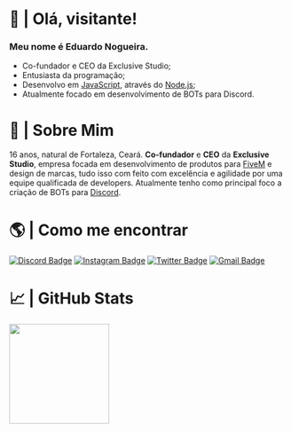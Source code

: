 
# 👋 | Olá, visitante!
### Meu nome é Eduardo Nogueira.
- Co-fundador e CEO da Exclusive Studio;
- Entusiasta da programação;
- Desenvolvo em [JavaScript](https://javascript.com), através do [Node.js](https://nodejs.org/en/);
- Atualmente focado em desenvolvimento de BOTs para Discord.

# 👀 | Sobre Mim
16 anos, natural de Fortaleza, Ceará. **Co-fundador** e **CEO** da **Exclusive Studio**, empresa focada em desenvolvimento de produtos para [FiveM](https://fivem.net) e design de marcas, tudo isso com feito com excelência e agilidade por uma equipe qualificada de developers. Atualmente tenho como principal foco a criação de BOTs para [Discord](https://discord.com).

# 🌎 | Como me encontrar
[![Discord Badge](https://img.shields.io/badge/-Exclusive%20Studio-000?style=flat-square&labelColor=000&logo=Discord&logoColor=white&link=https://discord.gg/JS8RUSGEAP)](https://discord.gg/JS8RUSGEAP)
[![Instagram Badge](https://img.shields.io/badge/-@duduu.nog-000?style=flat-square&labelColor=000&logo=instagram&logoColor=white&link=https://instagram.com/duduu.nog)](https://instagram.com/duduu.nog) 
[![Twitter Badge](https://img.shields.io/badge/-@dudu__nog-000?style=flat-square&labelColor=000&logo=Twitter&logoColor=white&link=https://www.twitter.com/dudu__nog)](https://www.twitter.com/dudu__nog)
[![Gmail Badge](https://img.shields.io/badge/-eduardo@exclusivestudio.store-000?style=flat-square&labelColor=000&logo=Gmail&logoColor=white&link=mailto:eduardo@exclusivestudio.store)](mailto:eduardo@exclusivestudio.store)

# 📈 | GitHub Stats
<div>
  <a href="https://github.com/dudduzzin">
  <img height="180em" src="https://github-readme-stats.vercel.app/api?username=eduardocnog&show_icons=true&theme=dracula&include_all_commits=true&count_private=true"/>
</div>
